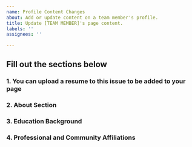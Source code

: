 ```yaml
---
name: Profile Content Changes
about: Add or update content on a team member's profile.
title: Update [TEAM MEMBER]'s page content.
labels: ''
assignees: ''

---
```


## Fill out the sections below

### 1. You can upload a resume to this issue to be added to your page

### 2. About Section

### 3. Education Background

### 4. Professional and Community Affiliations

